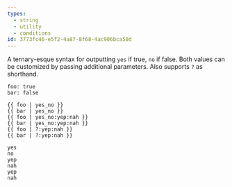 ```yaml
---
types:
  - string
  - utility
  - conditions
id: 3773fc46-e5f2-4a87-8f68-4ac906bca50d
---
```

A ternary-esque syntax for outputting `yes` if true, `no` if false. Both values can be customized by passing additional parameters. Also supports `?` as shorthand.

```.language-yaml
foo: true
bar: false
```

```
{{ foo | yes_no }}
{{ bar | yes_no }}
{{ foo | yes_no:yep:nah }}
{{ bar | yes_no:yep:nah }}
{{ foo | ?:yep:nah }}
{{ bar | ?:yep:nah }}
```

```.language-output
yes
no
yep
nah
yep
nah
```
